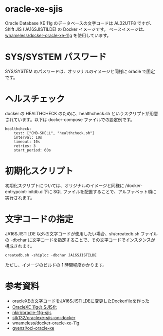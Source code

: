 # oracle-xe-sjis
Oracle Database XE 11g のデータベースの文字コードは AL32UTF8 ですが、Shift JIS (JA16SJISTILDE) の Docker イメージです。
ベースイメージは、[wnameless/docker-oracle-xe-11g](https://github.com/wnameless/docker-oracle-xe-11g) を使用しています。


# SYS/SYSTEM パスワード
SYS/SYSTEM のパスワードは、オリジナルのイメージと同様に oracle で固定です。


# ヘルスチェック
docker の HEALTHCHECK のために、healthcheck.sh というスクリプトが用意されています。以下は docker-compose ファイルでの設定例です。

```
healthcheck:
    test: ["CMD-SHELL", "healthcheck.sh"]
    interval: 10s
    timeout: 10s
    retries: 3
    start_period: 60s
```

# 初期化スクリプト
初期化スクリプトについては、オリジナルのイメージと同様に /docker-entrypoint-initdb.d 下に SQL ファイルを配置することで、アルファベット順に実行されます。

# 文字コードの指定
JA16SJISTILDE 以外の文字コードが使用したい場合、sh/createdb.sh ファイルの -dbchar に文字コードを指定することで、その文字コードでインスタンスが構成されます。

```
createdb.sh -shiploc -dbchar JA16SJISTILDE
```

ただし、イメージのビルドの 1 時間程度かかります。

# 参考資料
- [oracleXEの文字コードをJA16SJISTILDEに変更したDockerfileを作った](https://stk132.hatenablog.com/entry/2015/09/16/010917)
- [OracleXE 11gの SJIS化](https://qiita.com/kiri__n/items/5f235f6609b06f36e4aa)
- [nkiri/oracle-11g-sjis](https://github.com/nkiri/oracle-11g-sjis)
- [stk132/oraclexe-sjis-on-docker](https://github.com/stk132/oraclexe-sjis-on-docker)
- [wnameless/docker-oracle-xe-11g](https://github.com/wnameless/docker-oracle-xe-11g)
- [gvenzl/oci-oracle-xe](https://github.com/gvenzl/oci-oracle-xe)
